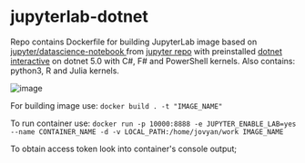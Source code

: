 # jupyterlab-dotnet

Repo contains Dockerfile for building JupyterLab image based on [jupyter/datascience-notebook
](https://hub.docker.com/r/jupyter/datascience-notebook) from [jupyter repo](https://github.com/jupyter/docker-stacks) with preinstalled [dotnet interactive](https://github.com/dotnet/interactive) on dotnet 5.0 with C#, F# and PowerShell kernels.
Also contains: python3, R and Julia kernels.

![image](https://user-images.githubusercontent.com/35697797/125592907-0f8e48c8-aeb7-4c85-8da6-08c0edae2649.png)


For building image use: `docker build . -t "IMAGE_NAME"`

To run container use: `docker run -p 10000:8888 -e JUPYTER_ENABLE_LAB=yes --name CONTAINER_NAME -d -v LOCAL_PATH:/home/jovyan/work IMAGE_NAME`

To obtain access token look into container's console output;

